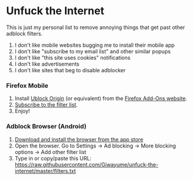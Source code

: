 # Unfuck the Internet
This is just my personal list to remove annoying things that get past other adblock filters.

1. I don't like mobile websites bugging me to install their mobile app
2. I don't like "subscribe to my email list" and other similar popups
3. I don't like "this site uses cookies" notifications
4. I don't like advertisements
5. I don't like sites that beg to disable adblocker

### Firefox Mobile

1. Install [Ublock Origin](https://addons.mozilla.org/en-US/firefox/addon/ublock-origin/?src=search) (or equivalent) from the [Firefox Add-Ons website](https://addons.mozilla.org/).
2. [Subscribe to the filter list](https://raw.githubusercontent.com/Giwayume/unfuck-the-internet/master/filters.txt).
3. Enjoy!

### Adblock Browser (Android)

1. [Download and install the browser from the app store](https://play.google.com/store/apps/details?id=org.adblockplus.browser)
2. Open the browser. Go to Settings -> Ad blocking -> More blocking options -> Add other filter list
3. Type in or copy/paste this URL: https://raw.githubusercontent.com/Giwayume/unfuck-the-internet/master/filters.txt
